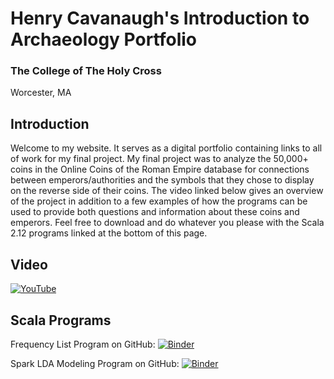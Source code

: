 # Henry Cavanaugh's                             Introduction to Archaeology Portfolio #
### The College of The Holy Cross ###
Worcester, MA


## Introduction ## 
Welcome to my website. It serves as a digital portfolio containing links to all of work for my final project. My final project was to analyze the 50,000+ coins in the Online Coins of the Roman Empire database for connections between emperors/authorities and the symbols that they chose to display on the reverse side of their coins. The video linked below gives an overview of the project in addition to a few examples of how the programs can be used to provide both questions and information about these coins and emperors. Feel free to download and do whatever you please with the Scala 2.12 programs linked at the bottom of this page.

## Video ##
[![YouTube](https://arcolinux.com/wp-content/uploads/2019/12/youtube-logo.png)](https://www.youtube.com/watch?v=_t1wL-N-J0s)

## Scala Programs ##

Frequency List Program on GitHub:
[![Binder](https://mybinder.org/badge_logo.svg)](https://nbviewer.jupyter.org/github/henrycavanaugh/portfolio/blob/master/AuthorityFrequencyListed.ipynb)

Spark LDA Modeling Program on GitHub:
[![Binder](https://mybinder.org/badge_logo.svg)](https://nbviewer.jupyter.org/github/henrycavanaugh/portfolio/blob/master/Spark%20Modeling%20%2820-topic%29.ipynb)
